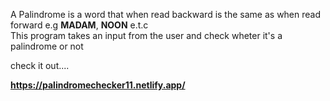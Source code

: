 A Palindrome is a word that when read backward is the same as when read forward e.g <b>MADAM</b>, <b>NOON</b> e.t.c <br>
This program takes an input from the user and check wheter it's a palindrome or not <br>

check it out....

<b>https://palindromechecker11.netlify.app/</b>
